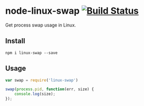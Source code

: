 node-linux-swap  [![Build Status](https://travis-ci.org/Bacra/node-linux-swap.svg?branch=master)](https://travis-ci.org/Bacra/node-linux-swap)
==================

Get process swap usage in Linux.

## Install

```
npm i linux-swap --save
```

## Usage

```javascript
var swap = require('linux-swap')

swap(process.pid, function(err, size) {
	console.log(size);
});
```

